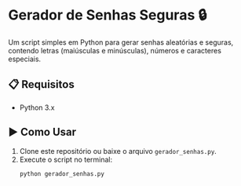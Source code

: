 # Gerador de Senhas Seguras 🔒

Um script simples em Python para gerar senhas aleatórias e seguras, contendo letras (maiúsculas e minúsculas), números e caracteres especiais.

## 📋 Requisitos
- Python 3.x

## ▶️ Como Usar
1. Clone este repositório ou baixe o arquivo `gerador_senhas.py`.
2. Execute o script no terminal:
   ```bash
   python gerador_senhas.py